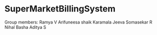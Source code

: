 # SuperMarketBillingSystem
Group members:
Ramya V
Arifuneesa shaik
Karamala Jeeva
Somasekar R
Nihal Basha
Aditya S
